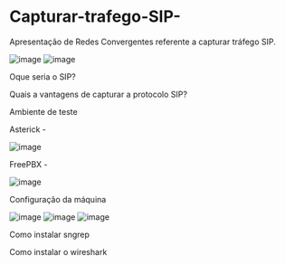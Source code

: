 # Capturar-trafego-SIP-
Apresentação de Redes Convergentes referente a capturar tráfego SIP.

![image](https://github.com/larissalg9/Capturar-trafego-SIP-/assets/58262383/30f94776-a605-47de-9432-07aa2bff167b)
![image](https://github.com/larissalg9/Capturar-trafego-SIP-/assets/58262383/a9611707-5dc9-405c-b6e0-49a1904c0dd4)



Oque seria o SIP?


Quais a vantagens de capturar a protocolo SIP?


Ambiente de teste

Asterick - 

![image](https://github.com/larissalg9/Capturar-trafego-SIP-/assets/58262383/007a3dfd-3385-4ba7-bea5-48937f8ccf38)

FreePBX -

![image](https://github.com/larissalg9/Capturar-trafego-SIP-/assets/58262383/b8d42f40-c634-47b3-ba06-147e2adc8526)

Configuração da máquina

![image](https://github.com/larissalg9/Capturar-trafego-SIP-/assets/58262383/21e30994-98b8-4c50-b8f6-f291d38a836b)
![image](https://github.com/larissalg9/Capturar-trafego-SIP-/assets/58262383/e5bdcf09-4d54-4834-99ad-887f607696b8)
![image](https://github.com/larissalg9/Capturar-trafego-SIP-/assets/58262383/ff7b0386-baea-4a57-9ad0-521866646319)



Como instalar sngrep


Como instalar o wireshark





